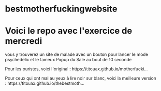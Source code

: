 # bestmotherfuckingwebsite
<h1>Voici le repo avec l'exercice de mercredi</h1>
<p>vous y trouverez un site de malade avec un bouton pour lancer le mode psychedelic et le fameux Popup du Sale au bout de 10 seconde</p>
<p>Pour les puristes, voici l'original : https://titouax.github.io/motherfucki…</p>
<p>Pour ceux qui ont mal au yeux à lire noir sur blanc, voici la meilleure version : https://titouax.github.io/thebestmoth…</p>

